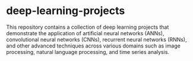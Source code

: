 # deep-learning-projects

This repository contains a collection of deep learning projects that demonstrate the application of artificial neural networks (ANNs), convolutional neural networks (CNNs), recurrent neural networks (RNNs), and other advanced techniques across various domains such as image processing, natural language processing, and time series analysis.
